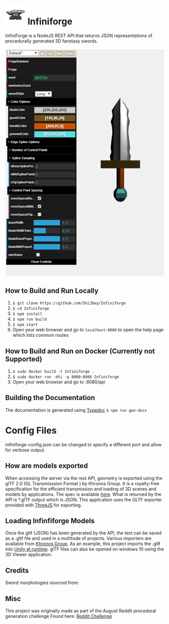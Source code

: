 # ![](anvil.ico) Infiniforge

InfiniForge is a NodeJS REST API that returns JSON
representations of procedurally generated 3D fanstasy swords.

![screenshot](screenshot.png)

## How to Build and Run Locally

1. ```$ git clone https://github.com/ShiJbey/Infiniforge```
2. ```$ cd Infiniforge```
3. ```$ npm install```
4. ```$ npm run build```
5. ```$ npm start```
6. Open your web browser and go to ```localhost:8080``` to open the help page
which lists common routes

## How to Build and Run on Docker (Currently not Supported)

1. ```$ sudo docker build -t Infiniforge .```
2. ```$ sudo docker run -dti -p 8080:8080 Infiniforge```
3. Open your web browser and go to <ip of Docker Containter>:8080/api

## Building the Documentation

The documentation is generated using [Typedoc](https://typedoc.org)
 ```$ npm run gen-docs```

# Config Files

infiniforge-config.json can be changed to specify a different port and allow for verbose output.

## How are models exported

When accessing the server via the rest API, geometry is exported using the
glTF 2.0 (GL Transmisssion Format ) by Khronos Group. It is a royalty-free
specification for the efficient transmission and loading of 3D scenes and
models by applications. The spec is available [here](https://www.khronos.org/gltf/ "glTF Overview").
What is returned by the API is *.glTF  output which is JSON. This
application uses the GLTF exporter provided with [ThreeJS](https://threejs.org/docs/#examples/exporters/GLTFExporter) for exporting.

## Loading Infinfiforge Models

Once the gltf (JSON) has been generated by the API, the text can be saved as a
.gltf file and used in a multitude of projects. Various importers are
available from [Khronos Group](https://www.khronos.org/gltf/). As an example, this project
imports the .gltf into [Unity at runtime](https://github.com/KhronosGroup/UnityGLTF).
glTF files can also be opened on windows 10 using the 3D Viewer application.

## Credits

Sword morphologies sourced from: [](https://en.wikipedia.org/wiki/Longsword)

## Misc

This project was originally made as part of the August Reddit procedural generation challenge
Found here: [Reddit Challenge](https://www.reddit.com/r/proceduralgeneration/comments/4wubjy/monthly_challenge_9_august_2016_procedural_weapons/)
